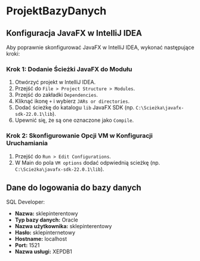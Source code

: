 # ProjektBazyDanych

## Konfiguracja JavaFX w IntelliJ IDEA

Aby poprawnie skonfigurować JavaFX w IntelliJ IDEA, wykonać następujące kroki:

### Krok 1: Dodanie Ścieżki JavaFX do Modułu

1. Otwórzyć projekt w IntelliJ IDEA.
2. Przejść do `File > Project Structure > Modules`.
4. Przejść do zakładki `Dependencies`.
5. Kliknąć ikonę `+` i wybierz `JARs or directories`.
6. Dodać ścieżkę do katalogu `lib` JavaFX SDK (np. `C:\Scieżka\javafx-sdk-22.0.1\lib`).
7. Upewnić się, że są one oznaczone jako `Compile`.

### Krok 2: Skonfigurowanie Opcji VM w Konfiguracji Uruchamiania

1. Przejść do `Run > Edit Configurations`.
2. W Main do pola `VM options` dodać odpwiednią scieżkę (np. `C:\Scieżka\javafx-sdk-22.0.1\lib`).

## Dane do logowania do bazy danych

SQL Developer:

- **Nazwa:** sklepinterentowy
- **Typ bazy danych:** Oracle
- **Nazwa użytkownika:** sklepinterentowy
- **Hasło:** sklepinternetowy
- **Hostname:** localhost
- **Port:** 1521
- **Nazwa usługi:** XEPDB1
